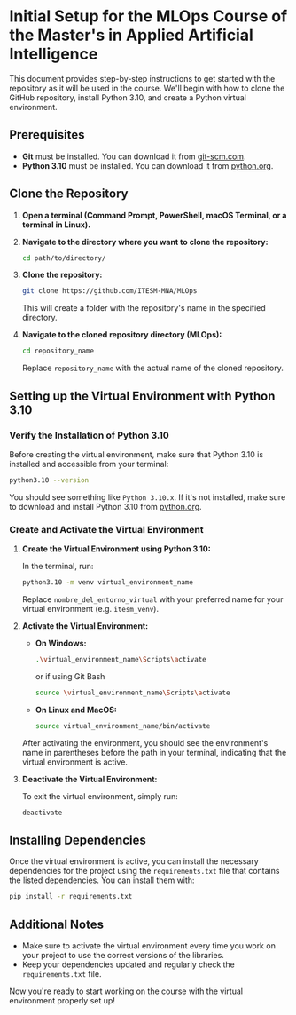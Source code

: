 
# Initial Setup for the MLOps Course of the Master's in Applied Artificial Intelligence

This document provides step-by-step instructions to get started with the repository as it will be used in the course. We'll begin with how to clone the GitHub repository, install Python 3.10, and create a Python virtual environment.

## Prerequisites

- **Git** must be installed. You can download it from [git-scm.com](https://git-scm.com/).
- **Python 3.10** must be installed. You can download it from [python.org](https://www.python.org/downloads/).

## Clone the Repository

1. **Open a terminal (Command Prompt, PowerShell, macOS Terminal, or a terminal in Linux).**
2. **Navigate to the directory where you want to clone the repository:**

   ```bash
   cd path/to/directory/
   ```

3. **Clone the repository:**

   ```bash
   git clone https://github.com/ITESM-MNA/MLOps
   ```

   This will create a folder with the repository's name in the specified directory.

4. **Navigate to the cloned repository directory (MLOps):**

   ```bash
   cd repository_name
   ```

   Replace `repository_name` with the actual name of the cloned repository.

## Setting up the Virtual Environment with Python 3.10

### Verify the Installation of Python 3.10

Before creating the virtual environment, make sure that Python 3.10 is installed and accessible from your terminal:

```bash
python3.10 --version
```

You should see something like `Python 3.10.x`. If it's not installed, make sure to download and install Python 3.10 from [python.org](https://www.python.org/downloads/).

### Create and Activate the Virtual Environment

1. **Create the Virtual Environment using Python 3.10:**

   In the terminal, run:

   ```bash
   python3.10 -m venv virtual_environment_name
   ```

   Replace `nombre_del_entorno_virtual` with your preferred name for your virtual environment (e.g. `itesm_venv`).

2. **Activate the Virtual Environment:**

   - **On Windows:**

     ```bash
     .\virtual_environment_name\Scripts\activate
     ```

     or if using Git Bash

     ```bash
     source \virtual_environment_name\Scripts\activate
     ```

   - **On Linux and MacOS:**

     ```bash
     source virtual_environment_name/bin/activate
     ```

   After activating the environment, you should see the environment's name in parentheses before the path in your terminal, indicating that the virtual environment is active.

3. **Deactivate the Virtual Environment:**

   To exit the virtual environment, simply run:

   ```bash
   deactivate
   ```

## Installing Dependencies

Once the virtual environment is active, you can install the necessary dependencies for the project using the `requirements.txt` file that contains the listed dependencies. You can install them with:

```bash
pip install -r requirements.txt
```

## Additional Notes

- Make sure to activate the virtual environment every time you work on your project to use the correct versions of the libraries.
- Keep your dependencies updated and regularly check the `requirements.txt` file.

Now you're ready to start working on the course with the virtual environment properly set up!
